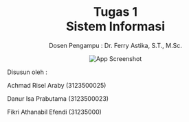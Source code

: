 <div style="text-align:center">
    <h1>Tugas 1<br>Sistem Informasi</h1>

Dosen Pengampu : Dr. Ferry Astika, S.T., M.Sc.

![App Screenshot](https://github.com/aerochops/Tugas_1/blob/main/Img/Logo_PENS.png?raw=true)

</div>

<div style="text-align:justify">

Disusun oleh :

Achmad Risel Araby (3123500025)

Danur Isa Prabutama (3123500023)

Fikri Athanabil Efendi (31235000)

</div>
